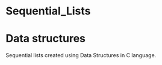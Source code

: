 # Sequential_Lists

# Data structures 

Sequential lists created using Data Structures in C language.


